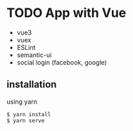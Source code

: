 # TODO App with Vue
* vue3
* vuex
* ESLint
* semantic-ui
* social login (facebook, google)
## installation
using yarn
```
$ yarn install
$ yarn serve

